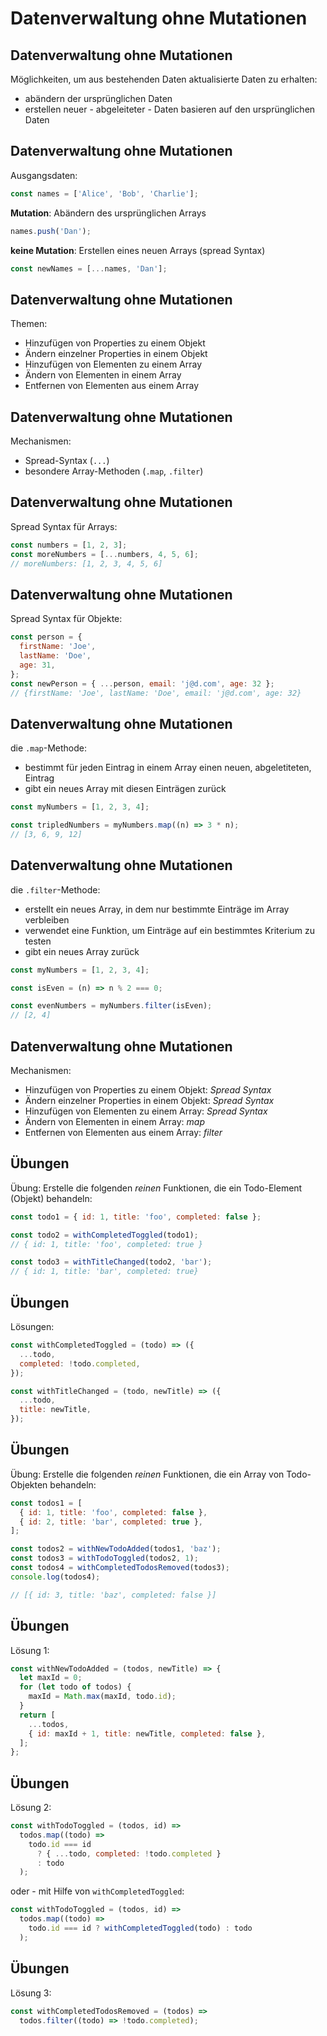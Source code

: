 # Datenverwaltung ohne Mutationen

## Datenverwaltung ohne Mutationen

Möglichkeiten, um aus bestehenden Daten aktualisierte Daten zu erhalten:

- abändern der ursprünglichen Daten
- erstellen neuer - abgeleiteter - Daten basieren auf den ursprünglichen Daten

## Datenverwaltung ohne Mutationen

Ausgangsdaten:

```js
const names = ['Alice', 'Bob', 'Charlie'];
```

**Mutation**: Abändern des ursprünglichen Arrays

```js
names.push('Dan');
```

**keine Mutation**: Erstellen eines neuen Arrays (spread Syntax)

```js
const newNames = [...names, 'Dan'];
```

## Datenverwaltung ohne Mutationen

Themen:

- Hinzufügen von Properties zu einem Objekt
- Ändern einzelner Properties in einem Objekt
- Hinzufügen von Elementen zu einem Array
- Ändern von Elementen in einem Array
- Entfernen von Elementen aus einem Array

## Datenverwaltung ohne Mutationen

Mechanismen:

- Spread-Syntax (`...`)
- besondere Array-Methoden (`.map`, `.filter`)

## Datenverwaltung ohne Mutationen

Spread Syntax für Arrays:

```js
const numbers = [1, 2, 3];
const moreNumbers = [...numbers, 4, 5, 6];
// moreNumbers: [1, 2, 3, 4, 5, 6]
```

## Datenverwaltung ohne Mutationen

Spread Syntax für Objekte:

```js
const person = {
  firstName: 'Joe',
  lastName: 'Doe',
  age: 31,
};
const newPerson = { ...person, email: 'j@d.com', age: 32 };
// {firstName: 'Joe', lastName: 'Doe', email: 'j@d.com', age: 32}
```

## Datenverwaltung ohne Mutationen

die `.map`-Methode:

- bestimmt für jeden Eintrag in einem Array einen neuen, abgeletiteten, Eintrag
- gibt ein neues Array mit diesen Einträgen zurück

```js
const myNumbers = [1, 2, 3, 4];

const tripledNumbers = myNumbers.map((n) => 3 * n);
// [3, 6, 9, 12]
```

## Datenverwaltung ohne Mutationen

die `.filter`-Methode:

- erstellt ein neues Array, in dem nur bestimmte Einträge im Array verbleiben
- verwendet eine Funktion, um Einträge auf ein bestimmtes Kriterium zu testen
- gibt ein neues Array zurück

```js
const myNumbers = [1, 2, 3, 4];

const isEven = (n) => n % 2 === 0;

const evenNumbers = myNumbers.filter(isEven);
// [2, 4]
```

## Datenverwaltung ohne Mutationen

Mechanismen:

- Hinzufügen von Properties zu einem Objekt: _Spread Syntax_
- Ändern einzelner Properties in einem Objekt: _Spread Syntax_
- Hinzufügen von Elementen zu einem Array: _Spread Syntax_
- Ändern von Elementen in einem Array: _map_
- Entfernen von Elementen aus einem Array: _filter_

## Übungen

Übung: Erstelle die folgenden _reinen_ Funktionen, die ein Todo-Element (Objekt) behandeln:

```js
const todo1 = { id: 1, title: 'foo', completed: false };

const todo2 = withCompletedToggled(todo1);
// { id: 1, title: 'foo', completed: true }

const todo3 = withTitleChanged(todo2, 'bar');
// { id: 1, title: 'bar', completed: true}
```

## Übungen

Lösungen:

```js
const withCompletedToggled = (todo) => ({
  ...todo,
  completed: !todo.completed,
});
```

```js
const withTitleChanged = (todo, newTitle) => ({
  ...todo,
  title: newTitle,
});
```

## Übungen

Übung: Erstelle die folgenden _reinen_ Funktionen, die ein Array von Todo-Objekten behandeln:

```js
const todos1 = [
  { id: 1, title: 'foo', completed: false },
  { id: 2, title: 'bar', completed: true },
];

const todos2 = withNewTodoAdded(todos1, 'baz');
const todos3 = withTodoToggled(todos2, 1);
const todos4 = withCompletedTodosRemoved(todos3);
console.log(todos4);

// [{ id: 3, title: 'baz', completed: false }]
```

## Übungen

Lösung 1:

```js
const withNewTodoAdded = (todos, newTitle) => {
  let maxId = 0;
  for (let todo of todos) {
    maxId = Math.max(maxId, todo.id);
  }
  return [
    ...todos,
    { id: maxId + 1, title: newTitle, completed: false },
  ];
};
```

## Übungen

Lösung 2:

```js
const withTodoToggled = (todos, id) =>
  todos.map((todo) =>
    todo.id === id
      ? { ...todo, completed: !todo.completed }
      : todo
  );
```

oder - mit Hilfe von `withCompletedToggled`:

```js
const withTodoToggled = (todos, id) =>
  todos.map((todo) =>
    todo.id === id ? withCompletedToggled(todo) : todo
  );
```

## Übungen

Lösung 3:

```js
const withCompletedTodosRemoved = (todos) =>
  todos.filter((todo) => !todo.completed);
```
